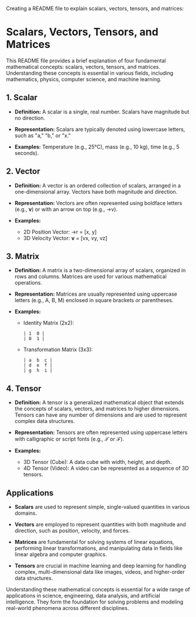 Creating a README file to explain scalars, vectors, tensors, and matrices:

# Scalars, Vectors, Tensors, and Matrices

This README file provides a brief explanation of four fundamental mathematical concepts: scalars, vectors, tensors, and matrices. Understanding these concepts is essential in various fields, including mathematics, physics, computer science, and machine learning.

## 1. Scalar

- **Definition:** A scalar is a single, real number. Scalars have magnitude but no direction.

- **Representation:** Scalars are typically denoted using lowercase letters, such as "a," "b," or "x."

- **Examples:** Temperature (e.g., 25°C), mass (e.g., 10 kg), time (e.g., 5 seconds).

## 2. Vector

- **Definition:** A vector is an ordered collection of scalars, arranged in a one-dimensional array. Vectors have both magnitude and direction.

- **Representation:** Vectors are often represented using boldface letters (e.g., **v**) or with an arrow on top (e.g., →v).

- **Examples:** 
  - 2D Position Vector: →r = [x, y]
  - 3D Velocity Vector: **v** = [vx, vy, vz]

## 3. Matrix

- **Definition:** A matrix is a two-dimensional array of scalars, organized in rows and columns. Matrices are used for various mathematical operations.

- **Representation:** Matrices are usually represented using uppercase letters (e.g., A, B, M) enclosed in square brackets or parentheses.

- **Examples:** 
  - Identity Matrix (2x2):
    ```
    | 1  0 |
    | 0  1 |
    ```
  - Transformation Matrix (3x3):
    ```
    | a  b  c |
    | d  e  f |
    | g  h  i |
    ```

## 4. Tensor

- **Definition:** A tensor is a generalized mathematical object that extends the concepts of scalars, vectors, and matrices to higher dimensions. Tensors can have any number of dimensions and are used to represent complex data structures.

- **Representation:** Tensors are often represented using uppercase letters with calligraphic or script fonts (e.g., 𝒯 or ℱ).

- **Examples:** 
  - 3D Tensor (Cube): A data cube with width, height, and depth.
  - 4D Tensor (Video): A video can be represented as a sequence of 3D tensors.

## Applications

- **Scalars** are used to represent simple, single-valued quantities in various domains.

- **Vectors** are employed to represent quantities with both magnitude and direction, such as position, velocity, and forces.

- **Matrices** are fundamental for solving systems of linear equations, performing linear transformations, and manipulating data in fields like linear algebra and computer graphics.

- **Tensors** are crucial in machine learning and deep learning for handling complex, multi-dimensional data like images, videos, and higher-order data structures.

Understanding these mathematical concepts is essential for a wide range of applications in science, engineering, data analysis, and artificial intelligence. They form the foundation for solving problems and modeling real-world phenomena across different disciplines.
